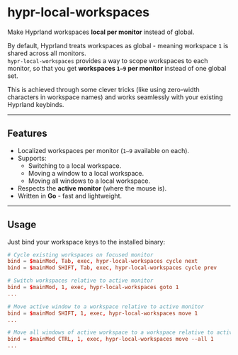 # hypr-local-workspaces

Make Hyprland workspaces **local per monitor** instead of global.

By default, Hyprland treats workspaces as global - meaning workspace `1` is shared across all monitors.  
`hypr-local-workspaces` provides a way to scope workspaces to each monitor, so that you get **workspaces `1–9` per monitor** instead of one global set.

This is achieved through some clever tricks (like using zero-width characters in workspace names) and works seamlessly with your existing Hyprland keybinds.

---

## Features

- Localized workspaces per monitor (`1–9` available on each).
- Supports:
    - Switching to a local workspace.
    - Moving a window to a local workspace.
    - Moving all windows to a local workspace.
- Respects the **active monitor** (where the mouse is).
- Written in **Go** - fast and lightweight.

---

## Usage

Just bind your workspace keys to the installed binary:

```conf
# Cycle existing workspaces on focused monitor
bind = $mainMod, Tab, exec, hypr-local-workspaces cycle next
bind = $mainMod SHIFT, Tab, exec, hypr-local-workspaces cycle prev

# Switch workspaces relative to active monitor
bind = $mainMod, 1, exec, hypr-local-workspaces goto 1
...

# Move active window to a workspace relative to active monitor
bind = $mainMod SHIFT, 1, exec, hypr-local-workspaces move 1
...

# Move all windows of active workspace to a workspace relative to active monitor
bind = $mainMod CTRL, 1, exec, hypr-local-workspaces move --all 1
...
```